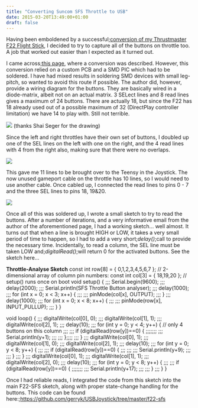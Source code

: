 ```yaml
---
title: "Converting Suncom SFS Throttle to USB"
date: 2015-03-20T13:49:00+01:00
draft: false
---
```


Having been emboldened by a successful;<a href=http://www.gerryk.com/node/45>conversion of my Thrustmaster F22 Flight Stick</a>, I decided to try to capture all of the buttons on throttle too. A job that worked out easier than I expected as it turned out.

I came across<a href=http://theseger.com/projects/2014/09/converting-suncom-sfs-throttle-usb/>;this page</a>, where a conversion was described. However, this conversion relied on a custom PCB and a SMD PIC which had to be soldered. I have had mixed results in soldering SMD devices with small leg-pitch, so wanted to avoid this route if possible. The author did, however, provide a wiring diagram for the buttons. They are basically wired in a diode-matrix, albeit not on an actual matrix. 3 SELect lines and 8 read lines gives a maximum of 24 buttons. There are actually 18, but since the F22 has 18 already used out of a possible maximum of 32 (DirectPlay controller limitation) we have 14 to play with. Still not terrible.

<img src=https://gerryk.sdf.org/site_images/GripButtonsConnections.png />
(thanks Shai Seger for the drawing)

Since the left and right throttles have their own set of buttons, I doubled up one of the SEL lines on the left with one on the right, and the 4 read lines with 4 from the right also, making sure that there were no overlaps.

<img src=https://gerryk.sdf.org/site_images/2015-03-16%2013.30.36.jpg />

This gave me 11 lines to be brought over to the Teensy in the Joystick. The now unused gameport cable on the throttle has 10 lines, so I would need to use another cable. Once cabled up, I connected the read lines to pins 0 - 7 and the three SEL lines to pins 18, 19&amp;20.

<img src=https://gerryk.sdf.org/site_images/2015-03-16%2014.07.03.jpg />

Once all of this was soldered up, I wrote a small sketch to try to read the buttons. After a number of iterations, and a very informative email from the author of the aforementioned page, I had a working sketch... well almost. It turns out that when a line is brought HIGH or LOW, it takes a very small period of time to happen, so I had to add a very short;<em>delay()</em>;call to provide the necessary time. Incidentally, to read a column, the SEL line must be taken LOW and;<em>digitalRead()</em>;will return 0 for the activated buttons. See the sketch here...

<strong>Throttle-Analyse Sketch</strong>
const int row[8] = { 0,1,2,3,4,5,6,7 };
// 2-dimensional array of column pin numbers:
const int col[3] = { 18,19,20 };
// setup() runs once on boot
void setup() {
;;; Serial.begin(9600);
;;; delay(2000);
;;; Serial.println(SFS Throttle Button analyser);
;;; delay(1000);
;;; for (int x = 0; x &lt; 3; x++) {
;;; ;;; pinMode(col[x], OUTPUT);
;;; }
;;; delay(1000);
;;; for (int x = 0; x &lt; 8; x++) {
;;; ;;; pinMode(row[x], INPUT_PULLUP);
;;; }
}

void loop() {
;;; digitalWrite(col[0], 0);
;;; digitalWrite(col[1], 1);
;;; digitalWrite(col[2], 1);
;;; delay(10);
;;; for (int y = 0; y &lt; 4; y++) { // only 4 buttons on this column
;;; ;;; if (digitalRead(row[y])==0) {
;;;;;;; ;;; Serial.println(y+1);
;;; ;;; };;;;
;;; }
;;; digitalWrite(col[0], 1);
;;; digitalWrite(col[1], 0);
;;; digitalWrite(col[2], 1);
;;; delay(10);
;;; for (int y = 0; y &lt; 8; y++) {
;;; ;;; if (digitalRead(row[y])==0) {
;;; ;;; ;;; Serial.println(y+9);
;;; ;;; }
;;; }
;;; digitalWrite(col[0], 1);
;;; digitalWrite(col[1], 1);
;;; digitalWrite(col[2], 0);
;;; delay(10);
;;; for (int y = 0; y &lt; 8; y++) {
;;; ;;; if (digitalRead(row[y])==0) {
;;;;;;; ;;; Serial.println(y+17);
;;; ;;; }
;;; }
}

Once I had reliable reads, I integrated the code from this sketch into the main F22-SFS sketch, along with proper state-change handling for the buttons. This code can be found here:;<a href=https://github.com/gerryk/USBJoystick/tree/master/f22-sfs>https://github.com/gerryk/USBJoystick/tree/master/f22-sfs</a>

